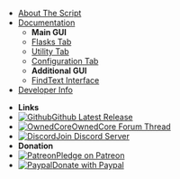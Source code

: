 * [About The Script](/main/wingmanreloaded)
* [Documentation](/)
  - **Main GUI**
  * [Flasks Tab](/doc/flask)
  * [Utility Tab](/doc/utility)
  * [Configuration Tab](/doc/configuration)
  - **Additional GUI**
  * [FindText Interface](/doc/findtext)
* [Developer Info](/dev/)
- **Links**
- [![Github](https://icongram.jgog.in/simple/github.svg?color=808080&size=32)Github Latest Release](https://github.com/BanditTech/WingmanReloaded/releases/latest)
- [![OwnedCore](https://icongram.jgog.in/material/brain.svg?size=32&color=808080)OwnedCore Forum Thread](https://www.ownedcore.com/forums/mmo/path-of-exile/poe-bots-programs/799983-wingmanreloaded-auto-flask-quit-mine-spell-loot-manage-filter-click.html#post4065545)
- [![Discord](https://icongram.jgog.in/simple/discord.svg?size=32&color=808080)Join Discord Server](https://discord.gg/tPKC2U)
- **Donation**
- [![Patreon](https://icongram.jgog.in/simple/patreon.svg?size=32&color=808080)Pledge on Patreon](https://patreon.com/BanditTech)
- [![Paypal](https://icongram.jgog.in/simple/paypal.svg?size=32&color=808080)Donate with Paypal](https://www.paypal.com/cgi-bin/webscr?cmd=_donations&business=ESDL6W59QR63A&item_name=Open+Source+Script+Building&currency_code=USD&source=url)
